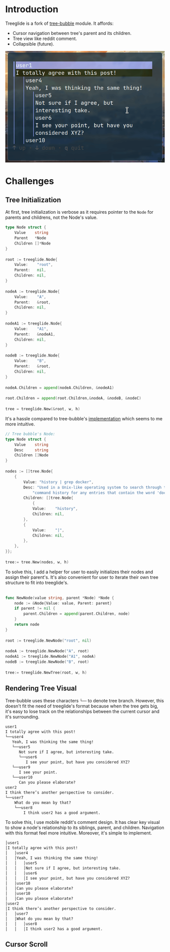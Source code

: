 # Introduction

Treeglide is a fork of [tree-bubble](https://github.com/savannahostrowski/tree-bubble) module. It affords:

- Cursor navigation between tree's parent and its children.
- Tree view like reddit comment.
- Collapsible (future).

![Demo](./tree-glide-demo.gif)

# Challenges

## Tree Initialization

At first, tree initialization is verbose as it requires pointer to the `Node` for parents and childrens, not the Node's value.

```go
type Node struct {
	Value    string
	Parent   *Node
	Children []*Node
}

root := treeglide.Node{
    Value:    "root",
    Parent:   nil,
    Children: nil,
}

nodeA := treeglide.Node{
    Value:    "A",
    Parent:   &root,
    Children: nil,
}

nodeA1 := treeglide.Node{
    Value:    "A1",
    Parent:   &nodeA1,
    Children: nil,
}

nodeB := treeglide.Node{
    Value:    "B",
    Parent:   &root,
    Children: nil,
}

nodeA.Children = append(nodeA.Children, &nodeA1)

root.Children = append(root.Children,&nodeA, &nodeB, &nodeC)

tree = treeglide.New(&root, w, h)
```

 It's a hassle compared to tree-bubble's [implementation](https://github.com/savannahostrowski/tree-bubble/blob/main/example/main.go) which seems to me more intuitive.
```go
// Tree bubble's Node:
type Node struct {
	Value    string
	Desc     string
	Children []Node
}

nodes := []tree.Node{
    {
        Value: "history | grep docker",
        Desc: "Used in a Unix-like operating system to search through the " +
            "command history for any entries that contain the word 'docker.'",
        Children: []tree.Node{
            {
            Value:    "history",
            Children: nil,
        }, 
        {
            Value:    "|",
            Children: nil,
        },
    },
}};

tree:= tree.New(nodes, w, h)
```

To solve this, I add a helper for user to easily initializes their nodes and assign their parent's. It's also convenient for user to iterate their own tree structure to fit into treeglide's.
```go

func NewNode(value string, parent *Node) *Node {
	node := &Node{Value: value, Parent: parent}
	if parent != nil {
		parent.Children = append(parent.Children, node)
	}
	return node
}

root := treeglide.NewNode("root", nil)

nodeA := treeglide.NewNode("A", root)
nodeA1 := treeglide.NewNode("A1", nodeA)
nodeB := treeglide.NewNode("B", root)

tree:= treeglide.NewTree(root, w, h)

```

## Rendering Tree Visual

Tree-bubble uses these characters `└──` to denote tree branch. However, this doesn't fit the need of treeglide's format because when the tree  gets big, it's easy to lose track on the relationships between the current cursor and it's surrounding.

```
user1
I totally agree with this post!
└──user4
   Yeah, I was thinking the same thing!
   └──user5
      Not sure if I agree, but interesting take.
      └──user6
         I see your point, but have you considered XYZ?
   └──user9
      I see your point.
   └──user10
      Can you please elaborate?
user2
I think there’s another perspective to consider.
└──user7
    What do you mean by that?
    └──user8
        I think user2 has a good argument.
```

To solve this, I use mobile reddit's comment design. It has clear key visual to show a node's relationship to its siblings, parent, and children. Navigation with this format feel more intuitive. Moreover, it's simple to implement.   

```
│user1
│I totally agree with this post!
│   │user4
│   │Yeah, I was thinking the same thing!
│   │   │user5
│   │   │Not sure if I agree, but interesting take.
│   │   │user6
│   │   │I see your point, but have you considered XYZ?
│   │user10
│   │Can you please elaborate?
│   │user10
│   │Can you please elaborate?
│user2
│I think there’s another perspective to consider.
│   │user7
│   │What do you mean by that?
│   │   │user8
│   │   │I think user2 has a good argument.
```

## Cursor Scroll


